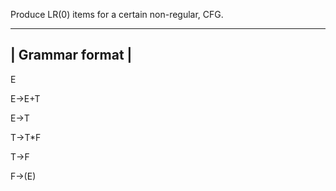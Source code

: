 Produce LR(0) items for a certain non-regular, CFG.

-----------------
| Grammar format |
------------------
E

E->E+T

E->T

T->T*F

T->F

F->(E)
